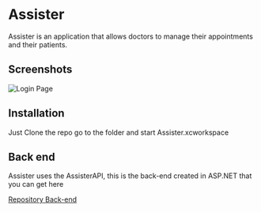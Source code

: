 # Assister

Assister is an application that allows doctors to manage their appointments and their patients.



## Screenshots

![Login Page](https://i.ibb.co/QprM25L/assister.png)


## Installation

Just Clone the repo go to the folder and start Assister.xcworkspace

## Back end

Assister uses the AssisterAPI, this is the back-end created in ASP.NET that you can get here

[Repository Back-end](https://github.com/Sadik-Dev/AssisterApi)




